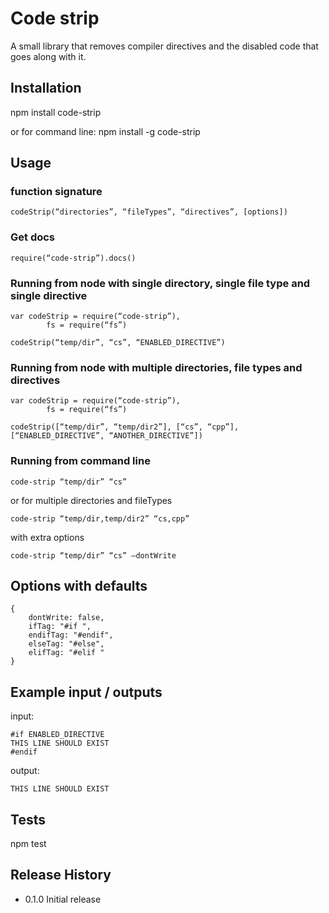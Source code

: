 Code strip
=========

A small library that removes compiler directives and the disabled code that goes along with it.


## Installation

  npm install code-strip

or for command line:
	npm install -g code-strip


## Usage

### function signature

	codeStrip(“directories”, “fileTypes”, “directives”, [options])

### Get docs

	require(“code-strip”).docs()

### Running from node with single directory, single file type and single directive

	var codeStrip = require(“code-strip”),
			fs = require(“fs”)

	codeStrip(“temp/dir”, “cs”, “ENABLED_DIRECTIVE”)

### Running from node with multiple directories, file types and directives

	var codeStrip = require(“code-strip”),
			fs = require(“fs”)

	codeStrip([“temp/dir”, “temp/dir2”], [“cs”, “cpp”], [“ENABLED_DIRECTIVE”, “ANOTHER_DIRECTIVE”])

### Running from command line

	code-strip “temp/dir” “cs”

or for multiple directories and fileTypes

	code-strip “temp/dir,temp/dir2” “cs,cpp”

with extra options

	code-strip “temp/dir” “cs” —dontWrite


## Options with defaults

	{
		dontWrite: false,
		ifTag: "#if ",
		endifTag: "#endif",
		elseTag: "#else",
		elifTag: "#elif "
	}


## Example input / outputs

input:

	#if ENABLED_DIRECTIVE
    THIS LINE SHOULD EXIST
	#endif

output:

	
    THIS LINE SHOULD EXIST

	


## Tests

  npm test



## Release History

* 0.1.0 Initial release